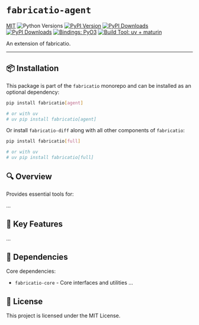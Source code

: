# `fabricatio-agent`

[MIT](https://img.shields.io/badge/license-MIT-blue.svg)
![Python Versions](https://img.shields.io/pypi/pyversions/fabricatio-agent)
[![PyPI Version](https://img.shields.io/pypi/v/fabricatio-agent)](https://pypi.org/project/fabricatio-agent/)
[![PyPI Downloads](https://static.pepy.tech/badge/fabricatio-agent/week)](https://pepy.tech/projects/fabricatio-agent)
[![PyPI Downloads](https://static.pepy.tech/badge/fabricatio-agent)](https://pepy.tech/projects/fabricatio-agent)
[![Bindings: PyO3](https://img.shields.io/badge/bindings-pyo3-green)](https://github.com/PyO3/pyo3)
[![Build Tool: uv + maturin](https://img.shields.io/badge/built%20with-uv%20%2B%20maturin-orange)](https://github.com/astral-sh/uv)



An extension of fabricatio.

---

## 📦 Installation


This package is part of the `fabricatio` monorepo and can be installed as an optional dependency:

```bash
pip install fabricatio[agent]

# or with uv
# uv pip install fabricatio[agent]
```

Or install `fabricatio-diff` along with all other components of `fabricatio`:

```bash
pip install fabricatio[full]

# or with uv
# uv pip install fabricatio[full]
```

## 🔍 Overview

Provides essential tools for:

...



## 🧩 Key Features

...


## 🔗 Dependencies

Core dependencies:

- `fabricatio-core` - Core interfaces and utilities
...

## 📄 License

This project is licensed under the MIT License.